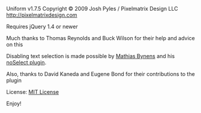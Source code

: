 Uniform v1.7.5
Copyright © 2009 Josh Pyles / Pixelmatrix Design LLC
http://pixelmatrixdesign.com

Requires jQuery 1.4 or newer

Much thanks to Thomas Reynolds and Buck Wilson for their help and advice on this

Disabling text selection is made possible by [Mathias Bynens](http://mathiasbynens.be/)
and his [noSelect plugin](http://github.com/mathiasbynens/noSelect-jQuery-Plugin).

Also, thanks to David Kaneda and Eugene Bond for their contributions to the plugin

License: [MIT License](http://www.opensource.org/licenses/mit-license.php)

Enjoy!